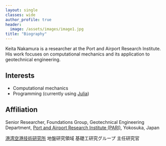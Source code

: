 ```yaml
---
layout: single
classes: wide
author_profile: true
header:
  image: /assets/images/image1.jpg
title: "Biography"
---
```


Keita Nakamura is a researcher at the Port and Airport Research Institute.
His work focuses on computational mechanics and its application to geotechnical engineering.

## Interests

* Computational mechanics
* Programming (currently using [Julia](https://julialang.org))

## Affiliation

Senior Researcher, Foundations Group, Geotechnical Engineering Department, [Port and Airport Research Institute (PARI)](https://www.pari.go.jp/en/), Yokosuka, Japan

[港湾空港技術研究所](https://www.pari.go.jp) 地盤研究領域 基礎工研究グループ 主任研究官
